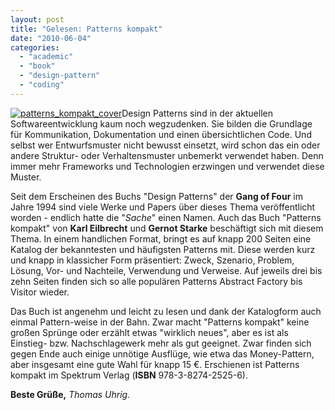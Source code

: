 ```yaml
---
layout: post
title: "Gelesen: Patterns kompakt"
date: "2010-06-04"
categories: 
  - "academic"
  - "book"
  - "design-pattern"
  - "coding" 
---
```


[![](images/patterns_kompakt_cover-196x300.png "patterns_kompakt_cover")](http://tuhrig.de/wp-content/uploads/patterns_kompakt_cover.png)Design Patterns sind in der aktuellen Softwareentwicklung kaum noch wegzudenken. Sie bilden die Grundlage für Kommunikation, Dokumentation und einen übersichtlichen Code. Und selbst wer Entwurfsmuster nicht bewusst einsetzt, wird schon das ein oder andere Struktur- oder Verhaltensmuster unbemerkt verwendet haben. Denn immer mehr Frameworks und Technologien erzwingen und verwendet diese Muster.

Seit dem Erscheinen des Buchs "Design Patterns" der **Gang of Four** im Jahre 1994 sind viele Werke und Papers über dieses Thema veröffentlicht worden - endlich hatte die "_Sache_" einen Namen. Auch das Buch "Patterns kompakt" von **Karl Eilbrecht** und **Gernot Starke** beschäftigt sich mit diesem Thema. In einem handlichen Format, bringt es auf knapp 200 Seiten eine Katalog der bekanntesten und häufigsten Patterns mit. Diese werden kurz und knapp in klassicher Form präsentiert: Zweck, Szenario, Problem, Lösung, Vor- und Nachteile, Verwendung und Verweise. Auf jeweils drei bis zehn Seiten finden sich so alle populären Patterns Abstract Factory bis Visitor wieder.

Das Buch ist angenehm und leicht zu lesen und dank der Katalogform auch einmal Pattern-weise in der Bahn. Zwar macht "Patterns kompakt" keine großen Sprünge oder erzählt etwas "wirklich neues", aber es ist als Einstieg- bzw. Nachschlagewerk mehr als gut geeignet. Zwar finden sich gegen Ende auch einige unnötige Ausflüge, wie etwa das Money-Pattern, aber insgesamt eine gute Wahl für knapp 15 €. Erschienen ist Patterns kompakt im Spektrum Verlag (**ISBN** 978-3-8274-2525-6).

**Beste Grüße,** _Thomas Uhrig._
